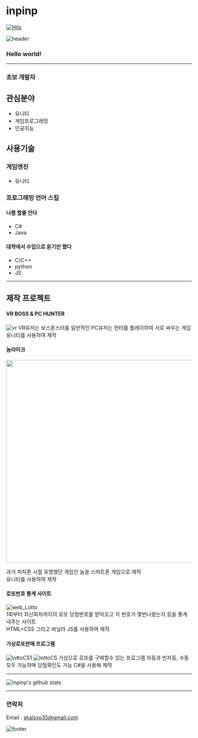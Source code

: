 # inpinp&nbsp;
[![Hits](https://hits.seeyoufarm.com/api/count/incr/badge.svg?url=https%3A%2F%2Fgithub.com%2Finpinp&count_bg=%2379C83D&title_bg=%23555555&icon=unity.svg&icon_color=%23E7E7E7&title=hits&edge_flat=true)](https://hits.seeyoufarm.com)


![header](https://capsule-render.vercel.app/api?type=wave&color=gradient&height=300&section=header&text=Inpinp's%20Github&fontSize=40)

### Hello world!&nbsp;
---
### 초보 개발자   

## 관심분야

* 유니티
* 게임프로그래밍
* 인공지능   

## 사용기술
### 게임엔진
* 유니티
### 프로그래밍 언어 스킬
#### 나름 할줄 안다
* C#
* Java   

#### 대학에서 수업으로 듣기만 했다
* C/C++
* python
* JS   
---
## 제작 프로젝트

#### VR BOSS & PC HUNTER 
![vr](https://user-images.githubusercontent.com/62089156/97997831-b93b5600-1e2c-11eb-8b73-277821f950cc.PNG)
VR유저는 보스몬스터를 일반적인 PC유저는 헌터를 플레이하여 서로 싸우는 게임   
유니티를 사용하여 제작

#### 놈라이크
<img src = "https://user-images.githubusercontent.com/62089156/97996525-36fe6200-1e2b-11eb-8c6b-45d968e42262.jpg" width="550">

과거 피처폰 시절 유명했던 게임인 놈을 스마트폰 게임으로 제작   
유니티를 사용하여 제작


#### 로또번호 통계 사이트
![web_Lotto](https://user-images.githubusercontent.com/62089156/97990715-b38d4280-1e23-11eb-9c14-7560e5c6516d.png)  
1회부터 최신회차까지의 로또 당첨번호를 받아오고 각 번호가 몇번나왔는지 등을 통계내주는 사이트    
HTML+CSS 그리고 바닐라 JS를 사용하여 제작

#### 가상로또판매 프로그램
![lottoCS1](https://user-images.githubusercontent.com/62089156/97998413-67df9680-1e2d-11eb-988b-2892aef79641.png)
![lottoCS](https://user-images.githubusercontent.com/62089156/97998409-66ae6980-1e2d-11eb-9dad-da1da9773d07.png)
가상으로 로또를 구매할수 있는 프로그램 자동과 반자동, 수동 모두 가능하며 당첨확인도 가능
C#을 사용해 제작



---
![Inpinp's github stats](https://github-readme-stats.vercel.app/api?username=inpinp&show_icons=true)

-------------

### 연락처

Email : skalsxo35@gmail.com


![footer](https://capsule-render.vercel.app/api?type=wave&color=gradient&height=150&section=footer)
